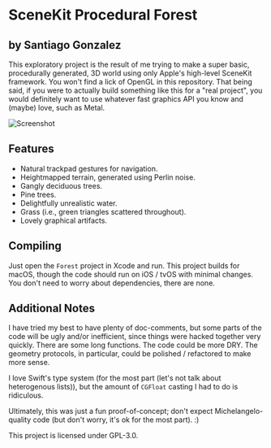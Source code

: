 
# SceneKit Procedural Forest
## by Santiago Gonzalez

This exploratory project is the result of me trying to make a super basic, procedurally generated, 3D world using only Apple's high-level SceneKit framework. You won't find a lick of OpenGL in this repository. That being said, if you were to actually build something like this for a "real project", you would definitely want to use whatever fast graphics API you know and (maybe) love, such as Metal.

![Screenshot](https://github.com/sgonzalez/scenekit-procedural-forest/raw/master/Screenshot.png "Screenshot")

## Features

* Natural trackpad gestures for navigation.
* Heightmapped terrain, generated using Perlin noise.
* Gangly deciduous trees.
* Pine trees.
* Delightfully unrealistic water.
* Grass (i.e., green triangles scattered throughout).
* Lovely graphical artifacts.

## Compiling

Just open the `Forest` project in Xcode and run. This project builds for macOS, though the code should run on iOS / tvOS with minimal changes. You don't need to worry about dependencies, there are none.

## Additional Notes

I have tried my best to have plenty of doc-comments, but some parts of the code will be ugly and/or inefficient, since things were hacked together very quickly. There are some long functions. The code could be more DRY. The geometry protocols, in particular, could be polished / refactored to make more sense.

I love Swift's type system (for the most part (let's not talk about heterogenous lists)), but the amount of `CGFloat` casting I had to do is ridiculous.

Ultimately, this was just a fun proof-of-concept; don't expect Michelangelo-quality code (but don't worry, it's ok for the most part). :)

This project is licensed under GPL-3.0.
